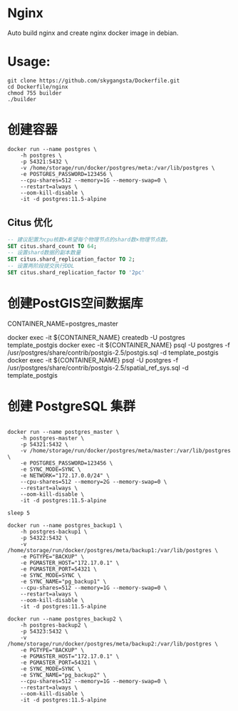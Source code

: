 Nginx
=====

Auto build nginx and create nginx docker image in debian.

# Usage:
```shell
git clone https://github.com/skygangsta/Dockerfile.git
cd Dockerfile/nginx
chmod 755 builder
./builder
```

# 创建容器
```shell
docker run --name postgres \
    -h postgres \
    -p 54321:5432 \
    -v /home/storage/run/docker/postgres/meta:/var/lib/postgres \
    -e POSTGRES_PASSWORD=123456 \
    --cpu-shares=512 --memory=1G --memory-swap=0 \
    --restart=always \
    --oom-kill-disable \
    -it -d postgres:11.5-alpine
```

## Citus 优化

```sql
-- 建议配置为cpu核数×希望每个物理节点的shard数×物理节点数。
SET citus.shard_count TO 64;
-- 设置shard数据的副本数量
SET citus.shard_replication_factor TO 2;
-- 设置两阶段提交执行DDL
SET citus.shard_replication_factor TO '2pc'
```

# 创建PostGIS空间数据库

CONTAINER_NAME=postgres_master

docker exec -it ${CONTAINER_NAME} createdb -U postgres template_postgis
docker exec -it ${CONTAINER_NAME} psql -U postgres -f /usr/postgres/share/contrib/postgis-2.5/postgis.sql -d template_postgis
docker exec -it ${CONTAINER_NAME} psql -U postgres -f /usr/postgres/share/contrib/postgis-2.5/spatial_ref_sys.sql -d template_postgis


# 创建 PostgreSQL 集群

```shell

docker run --name postgres_master \
    -h postgres-master \
    -p 54321:5432 \
    -v /home/storage/run/docker/postgres/meta/master:/var/lib/postgres \
    -e POSTGRES_PASSWORD=123456 \
    -e SYNC_MODE=SYNC \
    -e NETWORK="172.17.0.0/24" \
    --cpu-shares=512 --memory=2G --memory-swap=0 \
    --restart=always \
    --oom-kill-disable \
    -it -d postgres:11.5-alpine

sleep 5

docker run --name postgres_backup1 \
    -h postgres-backup1 \
    -p 54322:5432 \
    -v /home/storage/run/docker/postgres/meta/backup1:/var/lib/postgres \
    -e PGTYPE="BACKUP" \
    -e PGMASTER_HOST="172.17.0.1" \
    -e PGMASTER_PORT=54321 \
    -e SYNC_MODE=SYNC \
    -e SYNC_NAME="pg_backup1" \
    --cpu-shares=512 --memory=1G --memory-swap=0 \
    --restart=always \
    --oom-kill-disable \
    -it -d postgres:11.5-alpine

docker run --name postgres_backup2 \
    -h postgres-backup2 \
    -p 54323:5432 \
    -v /home/storage/run/docker/postgres/meta/backup2:/var/lib/postgres \
    -e PGTYPE="BACKUP" \
    -e PGMASTER_HOST="172.17.0.1" \
    -e PGMASTER_PORT=54321 \
    -e SYNC_MODE=SYNC \
    -e SYNC_NAME="pg_backup2" \
    --cpu-shares=512 --memory=1G --memory-swap=0 \
    --restart=always \
    --oom-kill-disable \
    -it -d postgres:11.5-alpine

```


